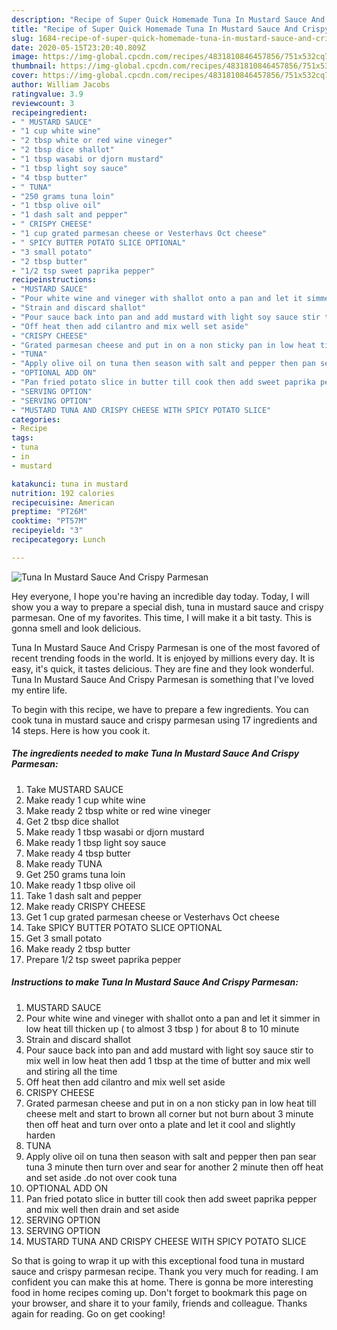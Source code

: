 ```yaml
---
description: "Recipe of Super Quick Homemade Tuna In Mustard Sauce And Crispy Parmesan"
title: "Recipe of Super Quick Homemade Tuna In Mustard Sauce And Crispy Parmesan"
slug: 1684-recipe-of-super-quick-homemade-tuna-in-mustard-sauce-and-crispy-parmesan
date: 2020-05-15T23:20:40.809Z
image: https://img-global.cpcdn.com/recipes/4831810846457856/751x532cq70/tuna-in-mustard-sauce-and-crispy-parmesan-recipe-main-photo.jpg
thumbnail: https://img-global.cpcdn.com/recipes/4831810846457856/751x532cq70/tuna-in-mustard-sauce-and-crispy-parmesan-recipe-main-photo.jpg
cover: https://img-global.cpcdn.com/recipes/4831810846457856/751x532cq70/tuna-in-mustard-sauce-and-crispy-parmesan-recipe-main-photo.jpg
author: William Jacobs
ratingvalue: 3.9
reviewcount: 3
recipeingredient:
- " MUSTARD SAUCE"
- "1 cup white wine"
- "2 tbsp white or red wine vineger"
- "2 tbsp dice shallot"
- "1 tbsp wasabi or djorn mustard"
- "1 tbsp light soy sauce"
- "4 tbsp butter"
- " TUNA"
- "250 grams tuna loin"
- "1 tbsp olive oil"
- "1 dash salt and pepper"
- " CRISPY CHEESE"
- "1 cup grated parmesan cheese or Vesterhavs Oct cheese"
- " SPICY BUTTER POTATO SLICE OPTIONAL"
- "3 small potato"
- "2 tbsp butter"
- "1/2 tsp sweet paprika pepper"
recipeinstructions:
- "MUSTARD SAUCE"
- "Pour white wine and vineger with shallot onto a pan and let it simmer in low heat till thicken up ( to almost 3 tbsp ) for about 8 to 10 minute"
- "Strain and discard shallot"
- "Pour sauce back into pan and add mustard with light soy sauce stir to mix well in low heat then add 1 tbsp at the time of butter and mix well and stiring all the time"
- "Off heat then add cilantro and mix well set aside"
- "CRISPY CHEESE"
- "Grated parmesan cheese and put in on a non sticky pan in low heat till cheese melt and start to brown all corner but not burn about 3 minute  then off heat and turn over onto a plate and let it cool and slightly harden"
- "TUNA"
- "Apply olive oil on tuna then season with salt and pepper then pan sear tuna 3 minute then turn over and sear for another 2 minute then off heat and set aside .do not over cook tuna"
- "OPTIONAL ADD ON"
- "Pan fried potato slice in butter till cook then add sweet paprika pepper and mix well then drain and set aside"
- "SERVING OPTION"
- "SERVING OPTION"
- "MUSTARD TUNA AND CRISPY CHEESE WITH SPICY POTATO SLICE"
categories:
- Recipe
tags:
- tuna
- in
- mustard

katakunci: tuna in mustard 
nutrition: 192 calories
recipecuisine: American
preptime: "PT26M"
cooktime: "PT57M"
recipeyield: "3"
recipecategory: Lunch

---
```



![Tuna In Mustard Sauce And Crispy Parmesan](https://img-global.cpcdn.com/recipes/4831810846457856/751x532cq70/tuna-in-mustard-sauce-and-crispy-parmesan-recipe-main-photo.jpg)

Hey everyone, I hope you're having an incredible day today. Today, I will show you a way to prepare a special dish, tuna in mustard sauce and crispy parmesan. One of my favorites. This time, I will make it a bit tasty. This is gonna smell and look delicious.



Tuna In Mustard Sauce And Crispy Parmesan is one of the most favored of recent trending foods in the world. It is enjoyed by millions every day. It is easy, it's quick, it tastes delicious. They are fine and they look wonderful. Tuna In Mustard Sauce And Crispy Parmesan is something that I've loved my entire life.


To begin with this recipe, we have to prepare a few ingredients. You can cook tuna in mustard sauce and crispy parmesan using 17 ingredients and 14 steps. Here is how you cook it.

<!--inarticleads1-->

##### The ingredients needed to make Tuna In Mustard Sauce And Crispy Parmesan:

1. Take  MUSTARD SAUCE
1. Make ready 1 cup white wine
1. Make ready 2 tbsp white or red wine vineger
1. Get 2 tbsp dice shallot
1. Make ready 1 tbsp wasabi or djorn mustard
1. Make ready 1 tbsp light soy sauce
1. Make ready 4 tbsp butter
1. Make ready  TUNA
1. Get 250 grams tuna loin
1. Make ready 1 tbsp olive oil
1. Take 1 dash salt and pepper
1. Make ready  CRISPY CHEESE
1. Get 1 cup grated parmesan cheese or Vesterhavs Oct cheese
1. Take  SPICY BUTTER POTATO SLICE OPTIONAL
1. Get 3 small potato
1. Make ready 2 tbsp butter
1. Prepare 1/2 tsp sweet paprika pepper




<!--inarticleads2-->

##### Instructions to make Tuna In Mustard Sauce And Crispy Parmesan:

1. MUSTARD SAUCE
1. Pour white wine and vineger with shallot onto a pan and let it simmer in low heat till thicken up ( to almost 3 tbsp ) for about 8 to 10 minute
1. Strain and discard shallot
1. Pour sauce back into pan and add mustard with light soy sauce stir to mix well in low heat then add 1 tbsp at the time of butter and mix well and stiring all the time
1. Off heat then add cilantro and mix well set aside
1. CRISPY CHEESE
1. Grated parmesan cheese and put in on a non sticky pan in low heat till cheese melt and start to brown all corner but not burn about 3 minute  then off heat and turn over onto a plate and let it cool and slightly harden
1. TUNA
1. Apply olive oil on tuna then season with salt and pepper then pan sear tuna 3 minute then turn over and sear for another 2 minute then off heat and set aside .do not over cook tuna
1. OPTIONAL ADD ON
1. Pan fried potato slice in butter till cook then add sweet paprika pepper and mix well then drain and set aside
1. SERVING OPTION
1. SERVING OPTION
1. MUSTARD TUNA AND CRISPY CHEESE WITH SPICY POTATO SLICE




So that is going to wrap it up with this exceptional food tuna in mustard sauce and crispy parmesan recipe. Thank you very much for reading. I am confident you can make this at home. There is gonna be more interesting food in home recipes coming up. Don't forget to bookmark this page on your browser, and share it to your family, friends and colleague. Thanks again for reading. Go on get cooking!

